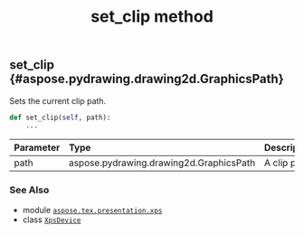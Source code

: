﻿---
title: set_clip method
second_title: Aspose.TeX for Python via .NET API References
description: 
type: docs
weight: 130
url: /python-net/aspose.tex.presentation.xps/xpsdevice/set_clip/
is_root: false
---

## set_clip {#aspose.pydrawing.drawing2d.GraphicsPath}

Sets the current clip path.



```python
def set_clip(self, path):
    ...
```


| Parameter | Type | Description |
| :- | :- | :- |
| path | aspose.pydrawing.drawing2d.GraphicsPath | A clip path. |



### See Also
* module [`aspose.tex.presentation.xps`](../../)
* class [`XpsDevice`](/tex/python-net/aspose.tex.presentation.xps/xpsdevice)
